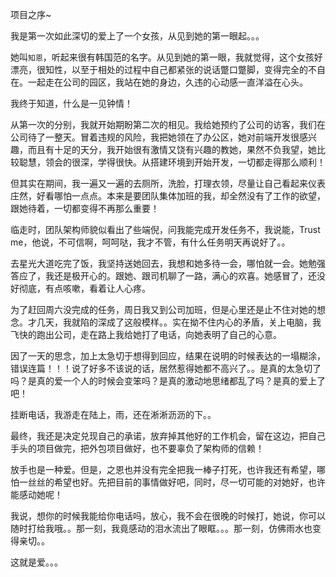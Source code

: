 项目之序~  

我是第一次如此深切的爱上了一个女孩，从见到她的第一眼起。。。  

她叫`知恩`，听起来很有韩国范的名字。从见到她的第一眼，我就觉得，这个女孩好漂亮，很知性，以至于相处的过程中自己都紧张的说话蹩口蹩脚，变得完全的不自在。一起走在公司的园区，我站在她的身边，久违的心动感一直洋溢在心头。  

我终于知道，什么是一见钟情！  

从第一次的分别，我就开始期盼第二次的相见。我给她预约了公司的访客，我们在公司待了一整天。冒着违规的风险，我把她领在了办公区，她对前端开发很感兴趣，而且有十足的天分，我开始很有激情又饶有兴趣的教她，果然不负我望，她比较聪慧，领会的很深，学得很快。从搭建环境到开始开发，一切都走得那么顺利！  

但其实在期间，我一遍又一遍的去厕所，洗脸，打理衣领，尽量让自己看起来仪表庄然，好看哪怕一点点。本来是要团队集体加班的我，却全然没有了工作的欲望，跟她待着，一切都变得不再那么重要！  

临走时，团队架构师貌似看出了些端倪，问我能完成开发任务不，我说能，Trust me，他说，不可信啊，呵呵哒，我才不管，有什么任务明天再说好了。。 

去星光大道吃完了饭，我坚持送她回去，我想和她多待一会，哪怕就一会。她勉强答应了，我还是极开心的。跟她、跟司机聊了一路，满心的欢喜。她感冒了，还没好彻底，有点咳嗽，看着让人心疼。  

为了赶回周六没完成的任务，周日我又到公司加班，但是心里还是止不住对她的想念。才几天，我就陷的深成了这般模样。。实在拗不住内心的矛盾，关上电脑，我飞快的跑出公司，走在路上我给她打了电话，向她表明了自己的心意。  

因了一天的思念，加上太急切于想得到回应，结果在说明的时候表达的一塌糊涂，错误连篇！！！说了好多不该说的话，居然惹得她都不高兴了。。是真的太急切了吗？是真的爱一个人的时候会变笨吗？是真的激动地思绪都乱了吗？是真的爱上了吧！  

挂断电话，我游走在陆上，雨，还在淅淅沥沥的下。。  

最终，我还是决定兑现自己的承诺，放弃掉其他好的工作机会，留在这边，把自己手头的项目做完，把外包项目做好，也不要辜负了架构师的信赖！  
	
放手也是一种爱。但是，之恩也并没有完全把我一棒子打死，也许我还有希望，哪怕一丝丝的希望也好。先把目前的事情做好吧，同时，尽一切可能的对她好，也许能感动她呢！  

我说，想你的时候我能给你电话吗，放心，我不会在很晚的时候打，她说，你可以随时打给我哦。。那一刻，我竟感动的泪水流出了眼眶。。。那一刻，仿佛雨水也变得亲切。。  

这就是爱。。。
